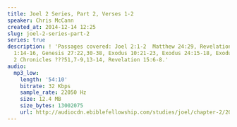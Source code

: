 ```yaml
---
title: Joel 2 Series, Part 2, Verses 1-2
speaker: Chris McCann
created_at: 2014-12-14 12:25
slug: joel-2-series-part-2
series: true
description: ! 'Passages covered: Joel 2:1-2  Matthew 24:29, Revelation 6:12, Zephaniah
  1:14-16, Genesis 27:22,30-38, Exodus 10:21-23, Exodus 24:15-18, Exodus 40:33-38,
  2 Chronicles ???51,7-9,13-14, Revelation 15:6-8.'
audio:
  mp3_low:
    length: '54:10'
    bitrate: 32 Kbps
    sample_rate: 22050 Hz
    size: 12.4 MB
    size_bytes: 13002075
    url: http://audiocdn.ebiblefellowship.com/studies/joel/chapter-2/2014.12.14_McCann_-_Joel_2_Series_Part_2.mp3
---
```

